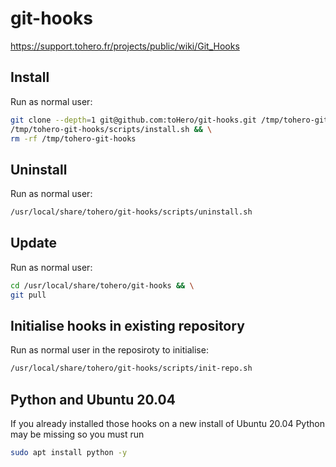# git-hooks

https://support.tohero.fr/projects/public/wiki/Git_Hooks

## Install

Run as normal user:
```bash
git clone --depth=1 git@github.com:toHero/git-hooks.git /tmp/tohero-git-hooks >/dev/null 2>&1 && \
/tmp/tohero-git-hooks/scripts/install.sh && \
rm -rf /tmp/tohero-git-hooks
```

## Uninstall

Run as normal user:
```bash
/usr/local/share/tohero/git-hooks/scripts/uninstall.sh
```

## Update

Run as normal user:
```bash
cd /usr/local/share/tohero/git-hooks && \
git pull
```

## Initialise hooks in existing repository

Run as normal user in the reposiroty to initialise:
```bash
/usr/local/share/tohero/git-hooks/scripts/init-repo.sh
```

## Python and Ubuntu 20.04

If you already installed those hooks on a new install of Ubuntu 20.04 Python may be missing so you must run
```bash
sudo apt install python -y
```
